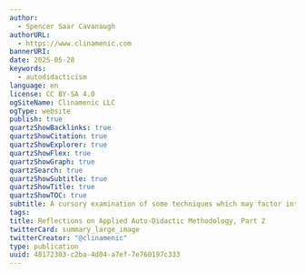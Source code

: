 ```yaml
---
author:
  - Spencer Saar Cavanaugh
authorURL:
  - https://www.clinamenic.com
bannerURI: 
date: 2025-05-28
keywords:
  - autodidacticism
language: en
license: CC BY-SA 4.0
ogSiteName: Clinamenic LLC
ogType: website
publish: true
quartzShowBacklinks: true
quartzShowCitation: true
quartzShowExplorer: true
quartzShowFlex: true
quartzShowGraph: true
quartzSearch: true
quartzShowSubtitle: true
quartzShowTitle: true
quartzShowTOC: true
subtitle: A cursory examination of some techniques which may factor into a coherent auto-didactic methodology.
tags: 
title: Reflections on Applied Auto-Didactic Methodology, Part 2
twitterCard: summary_large_image
twitterCreator: "@clinamenic"
type: publication
uuid: 48172303-c2ba-4d04-a7ef-7e760197c333
---
```

